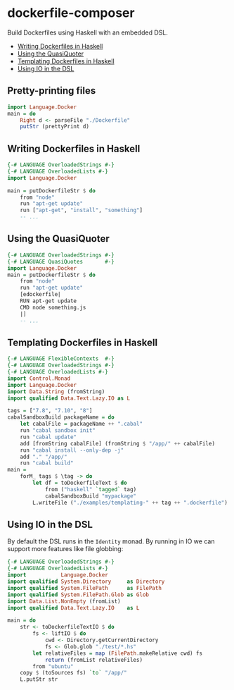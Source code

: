 # dockerfile-composer

Build Dockerfiles using Haskell with an embedded DSL.

- [Writing Dockerfiles in Haskell](#writing-dockerfiles-in-haskell)
- [Using the QuasiQuoter](#using-the-quasiquoter)
- [Templating Dockerfiles in Haskell](#templating-dockerfiles-in-haskell)
- [Using IO in the DSL](#using-io-in-the-dsl)

## Pretty-printing files

```haskell
import Language.Docker
main = do
    Right d <- parseFile "./Dockerfile"
    putStr (prettyPrint d)
```

## Writing Dockerfiles in Haskell

```haskell
{-# LANGUAGE OverloadedStrings #-}
{-# LANGUAGE OverloadedLists #-}
import Language.Docker

main = putDockerfileStr $ do
    from "node"
    run "apt-get update"
    run ["apt-get", "install", "something"]
    -- ...
```

## Using the QuasiQuoter

```haskell
{-# LANGUAGE OverloadedStrings #-}
{-# LANGUAGE QuasiQuotes       #-}
import Language.Docker
main = putDockerfileStr $ do
    from "node"
    run "apt-get update"
    [edockerfile|
    RUN apt-get update
    CMD node something.js
    |]
    -- ...
```

## Templating Dockerfiles in Haskell

```haskell
{-# LANGUAGE FlexibleContexts  #-}
{-# LANGUAGE OverloadedStrings #-}
{-# LANGUAGE OverloadedLists #-}
import Control.Monad
import Language.Docker
import Data.String (fromString)
import qualified Data.Text.Lazy.IO as L

tags = ["7.8", "7.10", "8"]
cabalSandboxBuild packageName = do
    let cabalFile = packageName ++ ".cabal"
    run "cabal sandbox init"
    run "cabal update"
    add [fromString cabalFile] (fromString $ "/app/" ++ cabalFile)
    run "cabal install --only-dep -j"
    add "." "/app/"
    run "cabal build"
main =
    forM_ tags $ \tag -> do
        let df = toDockerfileText $ do
            from ("haskell" `tagged` tag)
            cabalSandboxBuild "mypackage"
        L.writeFile ("./examples/templating-" ++ tag ++ ".dockerfile") df
```

## Using IO in the DSL
By default the DSL runs in the `Identity` monad. By running in IO we can
support more features like file globbing:

```haskell
{-# LANGUAGE OverloadedStrings #-}
{-# LANGUAGE OverloadedLists #-}
import           Language.Docker
import qualified System.Directory     as Directory
import qualified System.FilePath      as FilePath
import qualified System.FilePath.Glob as Glob
import Data.List.NonEmpty (fromList)
import qualified Data.Text.Lazy.IO    as L

main = do
    str <- toDockerfileTextIO $ do
        fs <- liftIO $ do
            cwd <- Directory.getCurrentDirectory
            fs <- Glob.glob "./test/*.hs"
	    let relativeFiles = map (FilePath.makeRelative cwd) fs
            return (fromList relativeFiles)
        from "ubuntu"
	copy $ (toSources fs) `to` "/app/"
    L.putStr str
```
